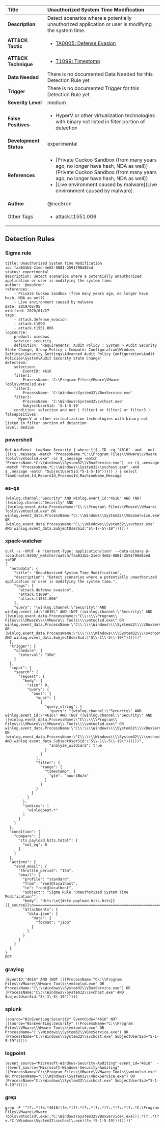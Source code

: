 | Title                    | Unauthorized System Time Modification       |
|:-------------------------|:------------------|
| **Description**          | Detect scenarios where a potentially unauthorized application or user is modifying the system time. |
| **ATT&amp;CK Tactic**    |  <ul><li>[TA0005: Defense Evasion](https://attack.mitre.org/tactics/TA0005)</li></ul>  |
| **ATT&amp;CK Technique** | <ul><li>[T1099: Timestomp](https://attack.mitre.org/techniques/T1099)</li></ul>  |
| **Data Needed**          |  There is no documented Data Needed for this Detection Rule yet  |
| **Trigger**              |  There is no documented Trigger for this Detection Rule yet  |
| **Severity Level**       | medium |
| **False Positives**      | <ul><li>HyperV or other virtualization technologies with binary not listed in filter portion of detection</li></ul>  |
| **Development Status**   | experimental |
| **References**           | <ul><li>[Private Cuckoo Sandbox (from many years ago, no longer have hash, NDA as well)](Private Cuckoo Sandbox (from many years ago, no longer have hash, NDA as well))</li><li>[Live environment caused by malware](Live environment caused by malware)</li></ul>  |
| **Author**               | @neu5ron |
| Other Tags           | <ul><li>attack.t1551.006</li></ul> | 

## Detection Rules

### Sigma rule

```
title: Unauthorized System Time Modification
id: faa031b5-21ed-4e02-8881-2591f98d82ed
status: experimental
description: Detect scenarios where a potentially unauthorized application or user is modifying the system time.
author: '@neu5ron'
references:
    - Private Cuckoo Sandbox (from many years ago, no longer have hash, NDA as well)
    - Live environment caused by malware
date: 2019/02/05
midified: 2020/01/27
tags:
    - attack.defense_evasion
    - attack.t1099
    - attack.t1551.006
logsource:
    product: windows
    service: security
    definition: 'Requirements: Audit Policy : System > Audit Security State Change, Group Policy : Computer Configuration\Windows Settings\Security Settings\Advanced Audit Policy Configuration\Audit Policies\System\Audit Security State Change'
detection:
    selection:
        EventID: 4616
    filter1:
        ProcessName: 'C:\Program Files\VMware\VMware Tools\vmtoolsd.exe'
    filter2:
        ProcessName: 'C:\Windows\System32\VBoxService.exe'
    filter3:
        ProcessName: 'C:\Windows\System32\svchost.exe'
        SubjectUserSid: 'S-1-5-19'
    condition: selection and not ( filter1 or filter2 or filter3 )
falsepositives:
    - HyperV or other virtualization technologies with binary not listed in filter portion of detection
level: medium

```





### powershell
    
```
Get-WinEvent -LogName Security | where {($_.ID -eq "4616" -and  -not (((($_.message -match "ProcessName.*C:\\Program Files\\VMware\\VMware Tools\\vmtoolsd.exe" -or $_.message -match "ProcessName.*C:\\Windows\\System32\\VBoxService.exe") -or ($_.message -match "ProcessName.*C:\\Windows\\System32\\svchost.exe" -and $_.message -match "SubjectUserSid.*S-1-5-19"))))) } | select TimeCreated,Id,RecordId,ProcessId,MachineName,Message
```


### es-qs
    
```
(winlog.channel:"Security" AND winlog.event_id:"4616" AND (NOT ((winlog.channel:"Security" AND ((winlog.event_data.ProcessName:"C\:\\Program\ Files\\VMware\\VMware\ Tools\\vmtoolsd.exe" OR winlog.event_data.ProcessName:"C\:\\Windows\\System32\\VBoxService.exe") OR (winlog.event_data.ProcessName:"C\:\\Windows\\System32\\svchost.exe" AND winlog.event_data.SubjectUserSid:"S\-1\-5\-19"))))))
```


### xpack-watcher
    
```
curl -s -XPUT -H 'Content-Type: application/json' --data-binary @- localhost:9200/_watcher/watch/faa031b5-21ed-4e02-8881-2591f98d82ed <<EOF
{
  "metadata": {
    "title": "Unauthorized System Time Modification",
    "description": "Detect scenarios where a potentially unauthorized application or user is modifying the system time.",
    "tags": [
      "attack.defense_evasion",
      "attack.t1099",
      "attack.t1551.006"
    ],
    "query": "(winlog.channel:\"Security\" AND winlog.event_id:\"4616\" AND (NOT ((winlog.channel:\"Security\" AND ((winlog.event_data.ProcessName:\"C\\:\\\\Program\\ Files\\\\VMware\\\\VMware\\ Tools\\\\vmtoolsd.exe\" OR winlog.event_data.ProcessName:\"C\\:\\\\Windows\\\\System32\\\\VBoxService.exe\") OR (winlog.event_data.ProcessName:\"C\\:\\\\Windows\\\\System32\\\\svchost.exe\" AND winlog.event_data.SubjectUserSid:\"S\\-1\\-5\\-19\"))))))"
  },
  "trigger": {
    "schedule": {
      "interval": "30m"
    }
  },
  "input": {
    "search": {
      "request": {
        "body": {
          "size": 0,
          "query": {
            "bool": {
              "must": [
                {
                  "query_string": {
                    "query": "(winlog.channel:\"Security\" AND winlog.event_id:\"4616\" AND (NOT ((winlog.channel:\"Security\" AND ((winlog.event_data.ProcessName:\"C\\:\\\\Program\\ Files\\\\VMware\\\\VMware\\ Tools\\\\vmtoolsd.exe\" OR winlog.event_data.ProcessName:\"C\\:\\\\Windows\\\\System32\\\\VBoxService.exe\") OR (winlog.event_data.ProcessName:\"C\\:\\\\Windows\\\\System32\\\\svchost.exe\" AND winlog.event_data.SubjectUserSid:\"S\\-1\\-5\\-19\"))))))",
                    "analyze_wildcard": true
                  }
                }
              ],
              "filter": {
                "range": {
                  "timestamp": {
                    "gte": "now-30m/m"
                  }
                }
              }
            }
          }
        },
        "indices": [
          "winlogbeat-*"
        ]
      }
    }
  },
  "condition": {
    "compare": {
      "ctx.payload.hits.total": {
        "not_eq": 0
      }
    }
  },
  "actions": {
    "send_email": {
      "throttle_period": "15m",
      "email": {
        "profile": "standard",
        "from": "root@localhost",
        "to": "root@localhost",
        "subject": "Sigma Rule 'Unauthorized System Time Modification'",
        "body": "Hits:\n{{#ctx.payload.hits.hits}}{{_source}}\n================================================================================\n{{/ctx.payload.hits.hits}}",
        "attachments": {
          "data.json": {
            "data": {
              "format": "json"
            }
          }
        }
      }
    }
  }
}
EOF

```


### graylog
    
```
(EventID:"4616" AND (NOT (((ProcessName:"C\:\\Program Files\\VMware\\VMware Tools\\vmtoolsd.exe" OR ProcessName:"C\:\\Windows\\System32\\VBoxService.exe") OR (ProcessName:"C\:\\Windows\\System32\\svchost.exe" AND SubjectUserSid:"S\-1\-5\-19")))))
```


### splunk
    
```
(source="WinEventLog:Security" EventCode="4616" NOT ((source="WinEventLog:Security" ((ProcessName="C:\\Program Files\\VMware\\VMware Tools\\vmtoolsd.exe" OR ProcessName="C:\\Windows\\System32\\VBoxService.exe") OR (ProcessName="C:\\Windows\\System32\\svchost.exe" SubjectUserSid="S-1-5-19")))))
```


### logpoint
    
```
(event_source="Microsoft-Windows-Security-Auditing" event_id="4616"  -((event_source="Microsoft-Windows-Security-Auditing" ((ProcessName="C:\\Program Files\\VMware\\VMware Tools\\vmtoolsd.exe" OR ProcessName="C:\\Windows\\System32\\VBoxService.exe") OR (ProcessName="C:\\Windows\\System32\\svchost.exe" SubjectUserSid="S-1-5-19")))))
```


### grep
    
```
grep -P '^(?:.*(?=.*4616)(?=.*(?!.*(?:.*(?:.*(?:.*(?:.*(?:.*C:\Program Files\VMware\VMware Tools\vmtoolsd\.exe|.*C:\Windows\System32\VBoxService\.exe))|.*(?:.*(?=.*C:\Windows\System32\svchost\.exe)(?=.*S-1-5-19))))))))'
```



